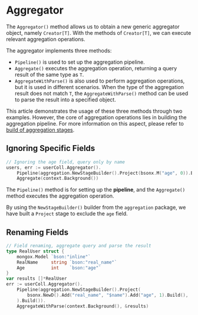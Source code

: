 # Aggregator

The `Aggregator()` method allows us to obtain a new generic aggregator object, namely `Creator[T]`. With the methods of `Creator[T]`, we can execute relevant aggregation operations.

The aggregator implements three methods:

- `Pipeline()` is used to set up the aggregation pipeline.
- `Aggregate()` executes the aggregation operation, returning a query result of the same type as `T`.
- `AggregateWithParse()` is also used to perform aggregation operations, but it is used in different scenarios. When the type of the aggregation result does not match `T`, the `AggregateWithParse()` method can be used to parse the result into a specified object.

This article demonstrates the usage of these three methods through two examples. However, the core of aggregation operations lies in building the aggregation pipeline. For more information on this aspect, please refer to [build of aggregation stages](../build/aggregation/stage/introduction).

## Ignoring Specific Fields

```go
// Ignoring the age field, query only by name
users, err := userColl.Aggregator().
    Pipeline(aggregation.NewStageBuilder().Project(bsonx.M("age", 0)).Build()).
    Aggregate(context.Background())
```

The `Pipeline()` method is for setting up the **pipeline**, and the `Aggregate()` method executes the aggregation operation.

By using the `NewStageBuilder()` builder from the `aggregation` package, we have built a `Project` stage to exclude the `age` field.

## Renaming Fields

```go
// Field renaming, aggregate query and parse the result
type RealUser struct {
    mongox.Model `bson:"inline"`
    RealName     string `bson:"real_name"`
    Age          int    `bson:"age"`
}
var results []*RealUser
err := userColl.Aggregator().
    Pipeline(aggregation.NewStageBuilder().Project(
        bsonx.NewD().Add("real_name", "$name").Add("age", 1).Build(),
    ).Build()).
    AggregateWithParse(context.Background(), &results)
```
